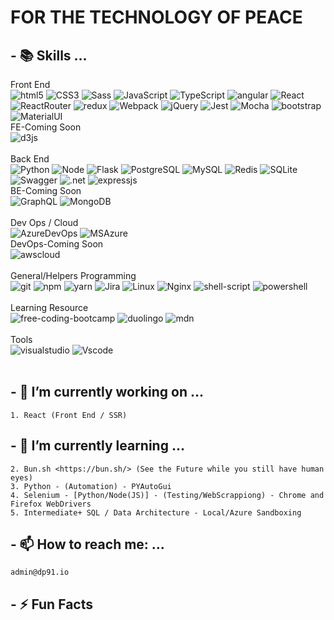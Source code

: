 # FOR THE TECHNOLOGY OF PEACE
## - 📚 Skills ...
<p> 
<div>Front End</div>
<div class="front-end-group">
    <img alt="html5" src="https://img.shields.io/badge/-HTML5-E34F26?style=flat-square&logo=html5&logoColor=white" />
    <img alt="CSS3" src="https://img.shields.io/badge/-CSS3-1572B6?style=for&logo=css3&logoColor=white" />
    <img alt="Sass" src="https://img.shields.io/badge/Sass-CC6699?style=flat-square&logo=sass&logoColor=white" />
    <img alt="JavaScript" src="https://img.shields.io/badge/-JavaScript-black?style=flat-square&logo=javascript&logoColor=gold" />
    <img alt="TypeScript" src="https://img.shields.io/badge/-TypeScript-007ACC?style=flat-square&logo=typescript&logoColor=white" />
    <img alt="angular" src="https://img.shields.io/badge/-Angular-DD0031?style=flat-square&logo=angular&logoColor=white" />
    <img alt="React" src="https://img.shields.io/badge/-React-45b8d8?style=flat-square&logo=react&logoColor=white" />
    <img alt="ReactRouter" src="https://img.shields.io/badge/React_Router-CA4245?style=flat-square&logo=react-router&logoColor=white" />
    <img alt="redux" src="https://img.shields.io/badge/-Redux-764ABC?style=flat-square&logo=redux&logoColor=white" />
    <img alt="Webpack" src="https://img.shields.io/badge/-Webpack-8DD6F9?style=flat-square&logo=webpack&logoColor=white" /> 
    <img alt="jQuery" src="https://img.shields.io/badge/-jQuery-0769AD?style=for&logo=jquery&logoColor=white" />
    <img alt="Jest" src="https://img.shields.io/badge/-Jest-C21325?style=flat-square&logo=jest&logoColor=white" />
    <img alt="Mocha" src="https://img.shields.io/badge/-Mocha-8D6748?style=flat-square&logo=mocha&logoColor=white" />
    <img alt="bootstrap" src="https://img.shields.io/badge/Bootstrap-563D7C?style=flat-square&logo=bootstrap&logoColor=white">
    <img alt="MaterialUI" src="https://img.shields.io/badge/-MaterialUI-0081CB?style=for&logo=material-ui&logoColor=white" />
    <div>FE-Coming Soon</div>
    <img alt="d3js" src="https://img.shields.io/badge/-D3.js-F9A03C?style=flat-square&logo=d3.js&logoColor=white" />
    
</div>
<br />
<div>Back End</div>
<div class="back-end-group">
    <img alt="Python" src="https://img.shields.io/badge/-Python-3776AB?style=flat-square&logo=python&logoColor=white" />
    <img alt="Node" src="https://img.shields.io/badge/-Node-07C146?style=flat-square&logo=node.js&logoColor=white" />
    <img alt="Flask" src="https://img.shields.io/badge/-Flask-000000?style=for&logo=flask&logoColor=white" />
    <img alt="PostgreSQL" src="https://img.shields.io/badge/-PostgreSQL-336791?style=flat-square&logo=postgresql&logoColor=white" />
    <img alt="MySQL" src="https://img.shields.io/badge/-MySQL-4479A1?style=flat-square&logo=mysql&logoColor=white" />
    <img alt="Redis" src="https://img.shields.io/badge/-Redis-E31A31?style=flat-square&logo=redis&logoColor=white" />
    <img alt="SQLite" src="https://img.shields.io/badge/-SQLite-003B57?style=for&logo=sqlite&logoColor=white" />
    <img alt="Swagger" src="https://img.shields.io/badge/-Swagger-85EA2D?style=for&logo=swagger&logoColor=white" />
    <img alt=".net" src="https://img.shields.io/badge/.NET-5C2D91?style=flat-square&logo=.net&logoColor=white" />
    <img alt="expressjs" src="https://img.shields.io/badge/Express.js-404D59?style=flat-square">
    <div>BE-Coming Soon</div>
    <img alt="GraphQL" src="https://img.shields.io/badge/-GraphQL-E10098?style=flat-square&logo=graphql&logoColor=white" />
    <img alt="MongoDB" src="https://img.shields.io/badge/-MongoDB-13aa52?style=flat-square&logo=mongodb&logoColor=white" />

</div>
<br />
<div>Dev Ops / Cloud</div>
<div class="dev-ops-group">
    <img alt="AzureDevOps" src="https://img.shields.io/badge/-AzureDevOps-0078D7?style=for&logo=azuredevops&logoColor=white" />
    <img alt="MSAzure" src="https://img.shields.io/badge/Microsoft_Azure-0089D6?style=square-flat&logo=microsoft-azure&logoColor=white /">
    <div>DevOps-Coming Soon</div>
    <img alt="awscloud" src="https://img.shields.io/badge/Amazon_AWS-232F3E?style=flat-square&logo=amazon-aws&logoColor=white">
</div>
<br />
<div class="general-programming-group">
    <div>General/Helpers Programming</div>
    <img alt="git" src="https://img.shields.io/badge/-Git-F05032?style=flat-square&logo=git&logoColor=white" />
    <img alt="npm" src="https://img.shields.io/badge/-NPM-CB3837?style=flat-square&logo=npm&logoColor=white" />
    <img alt="yarn" src="https://img.shields.io/badge/-Yarn-2C8EBB?style=flat-square&logo=yarn&logoColor=white" />
    <img alt="Jira" src="https://img.shields.io/badge/-Jira-0052CC?style=for&logo=jira&logoColor=white" />
    <img alt="Linux" src="https://img.shields.io/badge/-Linux-black?style=for&logo=linux&logoColor=FCC624" />
    <img alt="Nginx" src="https://img.shields.io/badge/-Nginx-269539?style=for&logo=nginx&logoColor=white" />
    <img alt="shell-script" src="https://img.shields.io/badge/Shell_Script-121011?style=flat-square&logo=gnu-bash&logoColor=white" />
    <img alt="powershell" src="https://img.shields.io/badge/powershell-5391FE?style=flat-square&logo=powershell&logoColor=white" />
   
</div>
<br />
<div class="learning-resource">
    <div>Learning Resource</div>
    <img alt="free-coding-bootcamp" src="https://img.shields.io/badge/freeCodeCamp-27273D?style=flat-square&logo=freecodecamp&logoColor=white">
    <img alt="duolingo" src="https://img.shields.io/badge/Duolingo-58CC02?style=flat-square&logo=Duolingo&logoColor=white">
    <img alt="mdn" src="https://img.shields.io/badge/MDN_Web_Docs-black?style=mdn&logo=mdnwebdocs&logoColor=white">
</div>
<br />
<div class="tools">
    <div>Tools</div>
    <img alt="visualstudio" src="https://img.shields.io/badge/Visual_Studio-5C2D91?style=flat-square&logo=visual%20studio&logoColor=white">
    <img alt="Vscode" src="    https://img.shields.io/badge/Visual_Studio_Code-0078D4?style=flat-square&logo=visual%20studio%20code&logoColor=white">
</div>
<br />
</p>

## - 🔭 I’m currently working on ... 
    1. React (Front End / SSR) 

## - 🌱 I’m currently learning ...
    2. Bun.sh <https://bun.sh/> (See the Future while you still have human eyes)
    3. Python - (Automation) - PYAutoGui
    4. Selenium - [Python/Node(JS)] - (Testing/WebScrappiong) - Chrome and Firefox WebDrivers
    5. Intermediate+ SQL / Data Architecture - Local/Azure Sandboxing

## - 📫 How to reach me: ...
    admin@dp91.io

## - ⚡ Fun Facts


<!--
**dp-91/dp-91** is a ✨ _special_ ✨ repository because its `README.md` (this file) appears on your GitHub profile.

Here are some ideas to get you started:

- 🔭 I’m currently working on ...
- 🌱 I’m currently learning ...
- 👯 I’m looking to collaborate on ...
- 🤔 I’m looking for help with ...
- 💬 Ask me about ...
- 📫 How to reach me: ...
- 😄 Pronouns: ...
- ⚡ Fun fact: ...
-->

